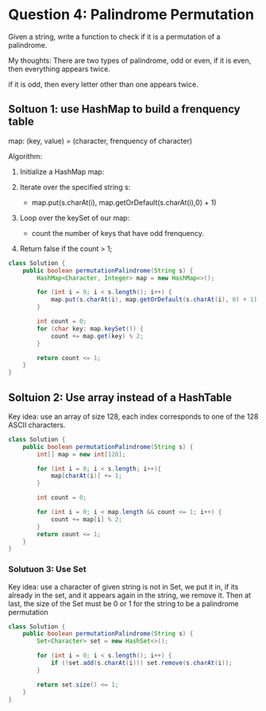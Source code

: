# Question 4: Palindrome Permutation

Given a string, write a function to check if it is a permutation of a palindrome.

My thoughts: There are two types of palindrome, odd or even,
if it is even, then everything appears twice.

if it is odd, then every letter other than one appears twice.

## Soltuon 1: use HashMap to build a frenquency table

map: (key, value) = (character, frenquency of character)

Algorithm:

1. Initialize a HashMap map:
2. Iterate over the specified string s:

   - map.put(s.charAt(i), map.getOrDefault(s.charAt(i),0) + 1)

3. Loop over the keySet of our map:

   - count the number of keys that have odd frenquency.

4. Return false if the count > 1;

```java
class Solution {
    public boolean permutationPalindrome(String s) {
        HashMap<Character, Integer> map = new HashMap<>();

        for (int i = 0; i < s.length(); i++) {
            map.put(s.charAt(i), map.getOrDefault(s.charAt(i), 0) + 1);
        }

        int count = 0;
        for (char key: map.keySet()) {
            count += map.get(key) % 2;
        }

        return count <= 1;
    }
}
```

## Soltuion 2: Use array instead of a HashTable

Key idea: use an array of size 128, each index corresponds to one of the 128 ASCII characters.

```java
class Solution {
    public boolean permutationPalindrome(String s) {
        int[] map = new int[128];

        for (int i = 0; i < s.length; i++){
            map[charAt(i)] += 1;
        }

        int count = 0;

        for (int i = 0; i < map.length && count <= 1; i++) {
            count += map[i] % 2;
        }
        return count <= 1;
    }
}
```

### Solutuon 3: Use Set

Key idea: use a character of given string is not in Set, we put it in, if its already in the set, and it appears again in the string, we remove it. Then at last, the size of the Set must be 0 or 1 for the string to be a palindrome permutation

```java
class Solution {
    public boolean permutationPalindrome(String s) {
        Set<Character> set = new HashSet<>();

        for (int i = 0; i < s.length(); i++) {
            if (!set.add(s.charAt(i))) set.remove(s.charAt(i));
        }

        return set.size() <= 1;
    }
}
```
